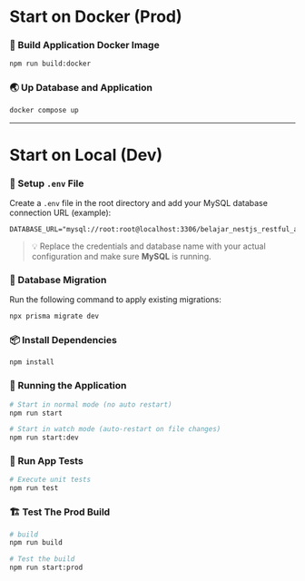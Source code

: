 # Start on Docker (Prod)

### 🔨 Build Application Docker Image

```bash
npm run build:docker
```

### 🌏 Up Database and Application

```bash
docker compose up
```

---

# Start on Local (Dev)

### 📄 Setup `.env` File

Create a `.env` file in the root directory and add your MySQL database connection URL (example):

```env
DATABASE_URL="mysql://root:root@localhost:3306/belajar_nestjs_restful_api_prod"
```

> 💡 Replace the credentials and database name with your actual configuration and make sure **MySQL** is running.

### 🔄 Database Migration

Run the following command to apply existing migrations:

```bash
npx prisma migrate dev
```

### 📦 Install Dependencies

```bash
npm install
```

### 🚀 Running the Application

```bash
# Start in normal mode (no auto restart)
npm run start

# Start in watch mode (auto-restart on file changes)
npm run start:dev
```

### 🧪 Run App Tests

```bash
# Execute unit tests
npm run test
```

### 🏗️ Test The Prod Build

```bash
# build
npm run build

# Test the build
npm run start:prod
```

